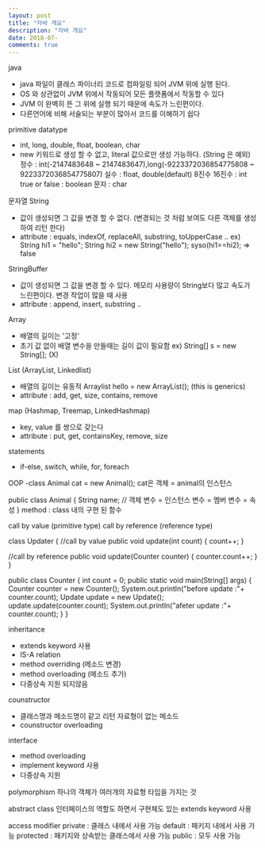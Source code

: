 ```yaml
---
layout: post
title: "자바 개요"
description: "자바 개요"
date: 2018-07-
comments: true
---
```


java
- java 파일이 클래스 파이너리 코드로 컴파일링 되어 JVM 위에 실행 된다.
- OS 와 상관없이 JVM 위에서 작동되어 모든 플랫폼에서 작동할 수 있다
- JVM 이 완벽히 뜬 그 위에 실행 되기 때문에 속도가 느린편이다.
- 다른언어에 비해 서술되는 부분이 많아서 코드를 이해하기 쉽다

primitive datatype
- int, long, double, float, boolean, char
- new 키워드로 생성 할 수 없고, literal 값으로만 생성 가능하다. (String 은 예외)
정수 : int(-2147483648 ~ 2147483647),long(-9223372036854775808 ~ 9223372036854775807)
실수 : float, double(default)
8진수 16진수 : int
true or false : boolean
문자 :  char

문자열
String 
- 값이 생성되면 그 값을 변경 할 수 없다. (변경되는 것 처럼 보여도 다른 객체를 생성하여 리턴 한다)
- attribute : equals, indexOf, replaceAll, substring, toUpperCase .. 
ex) 
String hi1 = "hello";
String hi2 = new String("hello");
syso(hi1==hi2); => false

StringBuffer 
- 값이 생성되면 그 값을 변경 할 수 있다. 메모리 사용량이 String보다 많고 속도가 느린편이다. 변경 작업이 많을 때 사용
- attribute : append, insert, substring ..

Array
- 배열의 길이는 '고정'
- 초기 값 없이 배열 변수을 만들때는 길이 값이 필요함
ex) String[] s = new String[]; (X)

List (ArrayList, Linkedlist)
- 배열의 길이는 유동적
Arraylist<String> hello = new ArrayList<String>(); (this is generics)
- attribute : add, get, size, contains, remove

map (Hashmap, Treemap, LinkedHashmap)
- key, value 를 쌍으로 갖는다
- attribute : put, get, containsKey, remove, size

statements
- if-else, switch, while, for, foreach 

OOP
-class
Animal cat = new Animal();
cat은 객체 = animal의 인스턴스

public class Animal {
  String name; // 객체 변수 = 인스턴스 변수 = 멤버 변수 = 속성
}
method : class 내의 구현 된 함수

call by value (primitive type)
call by reference (reference type)

class Updater {
  //call by value
  public void update(int count) {
    count++;
  }
  
  //call by reference
  public void update(Counter counter) {
    counter.count++;
  }
}

public class Counter {
  int count = 0;
  public static void main(String[] args) {
    Counter counter = new Counter();
    System.out.println("before update :"+ counter.count);
    Update update = new Update();
    update.update(counter.count);
    System.out.println("afeter update :"+ counter.count);
  }
}

inheritance
- extends keyword 사용
- IS-A relation
- method overriding (메소드 변경)
- method overloading (메소드 추가)
- 다중상속 지원 되지않음

counstructor
- 클래스명과 메소드명이 같고 리턴 자료형이 없는 메소드
- counstructor overloading

interface
- method overloading
- implement keyword 사용
- 다중상속 지원

polymorphism
하나의 객체가 여러개의 자료형 타입을 가지는 것

abstract class 인터페이스의 역할도 하면서 구현체도 있는
extends keyword 사용


access modifier
private : 클래스 내에서 사용 가능 
default : 패키지 내에서 사용 가능
protected : 패키지와 상속받는 클래스에서 사용 가능
public : 모두 사용 가능
